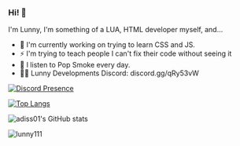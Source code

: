### Hi! 👋

I'm Lunny, I'm something of a LUA, HTML developer myself, and...

- 🔭 I'm currently working on trying to learn CSS and JS.
- ⚡ I'm trying to teach people I can't fix their code without seeing it
- 💫 I listen to Pop Smoke every day.
- 👨‍💻 Lunny Developments Discord: discord.gg/qRy53vW

[![Discord Presence](https://lanyard-profile-readme.vercel.app/api/307891947165581312?theme=dark&bg=000e27&animated=true&hideDiscrim=false&borderRadius=20px)](https://discord.com/users/307891947165581312)

[![Top Langs](https://github-readme-stats.vercel.app/api/top-langs/?username=lunny111&layout=compact&langs_count=10&theme=radical)](https://github.com/anuraghazra/github-readme-stats)

![adiss01's GitHub stats](https://github-readme-stats.vercel.app/api?username=lunny111&show_icons=true&theme=radical)

<img src="https://komarev.com/ghpvc/?username=lunny111&label=Number%20Visitors&color=000e27" alt="lunny111" />
